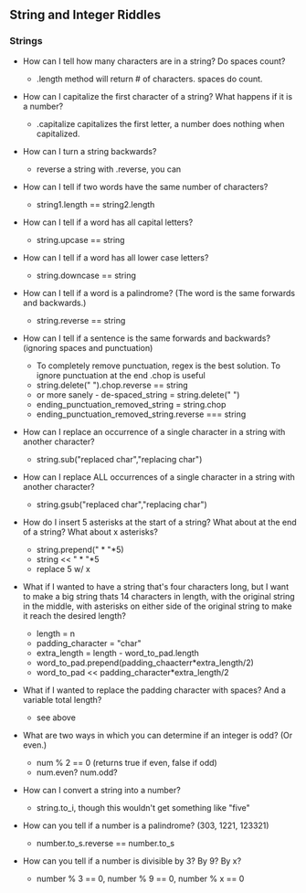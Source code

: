 ## String and Integer Riddles

### Strings

* How can I tell how many characters are in a string? Do spaces count?
    * .length method will return # of characters. spaces do count. 

* How can I capitalize the first character of a string? What
happens if it is a number?
    * .capitalize capitalizes the first letter, a number does nothing when capitalized.

* How can I turn a string backwards?
    * reverse a string with .reverse, you can

* How can I tell if two words have the same number of characters?
    * string1.length == string2.length

* How can I tell if a word has all capital letters?
    * string.upcase == string

* How can I tell if a word has all lower case letters?
    * string.downcase == string

* How can I tell if a word is a palindrome? (The word is the same forwards and
  backwards.)
    * string.reverse == string

* How can I tell if a sentence is the same forwards and backwards? (ignoring spaces and punctuation)
    * To completely remove punctuation, regex is the best solution. To ignore punctuation at the end .chop is useful
    * string.delete(" ").chop.reverse == string
    * or more sanely - de-spaced_string = string.delete(" ")
    * ending_punctuation_removed_string = string.chop
    * ending_punctuation_removed_string.reverse === string

* How can I replace an occurrence of a single character in a string with another
character?
    * string.sub("replaced char","replacing char")

* How can I replace ALL occurrences of a single character in a string with
another character?
    * string.gsub("replaced char","replacing char")

* How do I insert 5 asterisks at the start of a string? What about at the end of
a string? What about x asterisks?
    * string.prepend(" * "*5)
    * string << " * "*5
    * replace 5 w/ x

* What if I wanted to have a string that's four characters long, but I want to
make a big string thats 14 characters in length, with the original string in the
middle, with asterisks on either side of the original string to make it reach
the desired length?
    * length = n
    * padding_character = "char"
    * extra_length = length - word_to_pad.length
    * word_to_pad.prepend(padding_chaacterr*extra_length/2)
    * word_to_pad << padding_character*extra_length/2

* What if I wanted to replace the padding character with spaces? And a variable
total length?
    * see above

* What are two ways in which you can determine if an integer is odd? (Or even.)
    * num % 2 == 0 (returns true if even, false if odd)
    * num.even? num.odd?

* How can I convert a string into a number?
    * string.to_i, though this wouldn't get something like "five"

* How can you tell if a number is a palindrome? (303, 1221, 123321)
    * number.to_s.reverse == number.to_s

* How can you tell if a number is divisible by 3? By 9? By x?
    * number % 3 == 0, number % 9 == 0, number % x == 0
